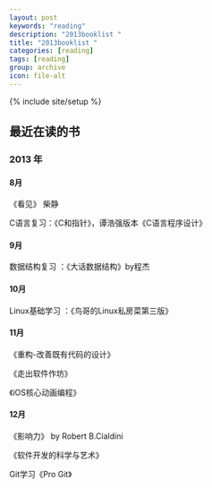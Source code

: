 ```yaml
---
layout: post
keywords: "reading"
description: "2013booklist "
title: "2013booklist "
categories: [reading]
tags: [reading]
group: archive
icon: file-alt
---
```

{% include site/setup %}


##  最近在读的书
### 2013 年

#### 8月
《看见》	柴静

C语言复习：《C和指针》，谭浩强版本《C语言程序设计》

#### 9月
数据结构复习 ：《大话数据结构》by程杰
#### 10月
Linux基础学习 ：《鸟哥的Linux私房菜第三版》
#### 11月
《重构-改善既有代码的设计》

《走出软件作坊》

《iOS核心动画编程》
#### 12月
《影响力》 by Robert B.Cialdini

《软件开发的科学与艺术》

Git学习《Pro Git》

